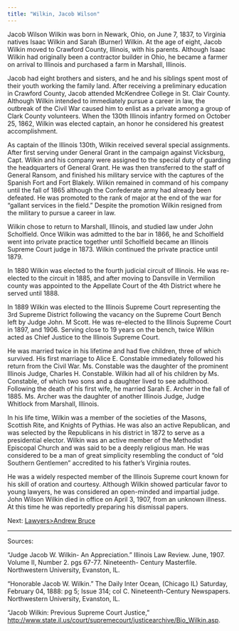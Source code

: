 ```yaml
---
title: "Wilkin, Jacob Wilson"
---
```


Jacob Wilson Wilkin was born in Newark, Ohio, on June 7, 1837, to Virginia natives Isaac Wilkin and Sarah (Burner) Wilkin. At the age of eight, Jacob Wilkin moved to Crawford County, Illinois, with his parents. Although Isaac Wilkin had originally been a contractor builder in Ohio, he became a farmer on arrival to Illinois and purchased a farm in Marshall, Illinois.

Jacob had eight brothers and sisters, and he and his siblings spent most of their youth working the family land. After receiving a preliminary education in Crawford County, Jacob attended McKendree College in St. Clair County. Although Wilkin intended to immediately pursue a career in law, the outbreak of the Civil War caused him to enlist as a private among a group of Clark County volunteers. When the 130th Illinois infantry formed on October 25, 1862, Wilkin was elected captain, an honor he considered his greatest accomplishment.

As captain of the Illinois 130th, Wilkin received several special assignments. After first serving under General Grant in the campaign against Vicksburg, Capt. Wilkin and his company were assigned to the special duty of guarding the headquarters of General Grant. He was then transferred to the staff of General Ransom, and finished his military service with the captures of the Spanish Fort and Fort Blakely. Wilkin remained in command of his company until the fall of 1865 although the Confederate army had already been defeated. He was promoted to the rank of major at the end of the war for “gallant services in the field.” Despite the promotion Wilkin resigned from the military to pursue a career in law.

Wilkin chose to return to Marshall, Illinois, and studied law under John Scholfield. Once Wilkin was admitted to the bar in 1866, he and Scholfield went into private practice together until Scholfield became an Illinois Supreme Court judge in 1873. Wilkin continued the private practice until 1879.

In 1880 Wilkin was elected to the fourth judicial circuit of Illinois. He was re-elected to the circuit in 1885, and after moving to Dansville in Vermilion county was appointed to the Appellate Court of the 4th District where he served until 1888.

In 1889 Wilkin was elected to the Illinois Supreme Court representing the 3rd Supreme District following the vacancy on the Supreme Court Bench left by Judge John. M Scott. He was re-elected to the Illinois Supreme Court in 1897, and 1906. Serving close to 19 years on the bench, twice Wilkin acted as Chief Justice to the Illinois Supreme Court.

He was married twice in his lifetime and had five children, three of which survived. His first marriage to Alice E. Constable immediately followed his return from the Civil War. Ms. Constable was the daughter of the prominent Illinois Judge, Charles H. Constable. Wilkin had all of his children by Ms. Constable, of which two sons and a daughter lived to see adulthood. Following the death of his first wife, he married Sarah E. Archer in the fall of 1885. Ms. Archer was the daughter of another Illinois Judge, Judge Whitlock from Marshall, Illinois.

In his life time, Wilkin was a member of the societies of the Masons, Scottish Rite, and Knights of Pythias. He was also an active Republican, and was selected by the Republicans in his district in 1872 to serve as a presidential elector. Wilkin was an active member of the Methodist Episcopal Church and was said to be a deeply religious man. He was considered to be a man of great simplicity resembling the conduct of “old Southern Gentlemen” accredited to his father’s Virginia routes.

He was a widely respected member of the Illinois Supreme court known for his skill of oration and courtesy. Although Wilkin showed particular favor to young lawyers, he was considered an open-minded and impartial judge. John Wilson Wilkin died in office on April 3, 1907, from an unknown illness. At this time he was reportedly preparing his dismissal papers.

Next:  [Lawyers>Andrew Bruce](/legal/lawyers/bruce/)

---
Sources:

“Judge Jacob W. Wilkin- An Appreciation.” Illinois Law Review. June, 1907. Volume II, Number 2. pgs 67-77. Nineteenth- Century Masterfile. Northwestern University, Evanston, IL.

“Honorable Jacob W. Wilkin.” The Daily Inter Ocean, (Chicago IL) Saturday, February 04, 1888: pg 5; Issue 314; col C. Nineteenth-Century Newspapers. Northwestern University, Evanston, IL.

“Jacob Wilkin: Previous Supreme Court Justice,” http://www.state.il.us/court/supremecourt/justicearchive/Bio_Wilkin.asp.
